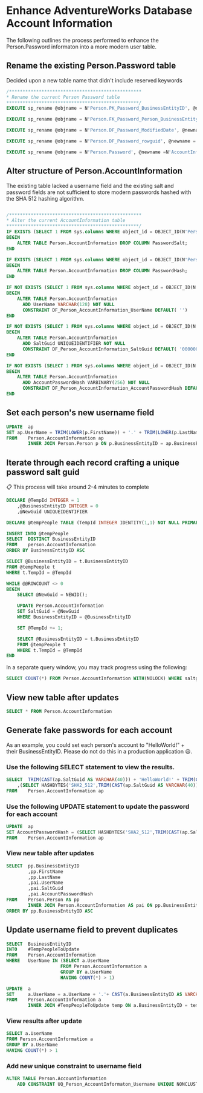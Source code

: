 
# Enhance AdventureWorks Database Account Information 

The following outlines the process performed to enhance the Person.Password informaton into a more modern user table.

## Rename the existing Person.Password table

Decided upon a new table name that didn't include reserved keywords

```sql
/*************************************************
* Rename the current Person Password table
*************************************************/
EXECUTE sp_rename @objname = N'Person.PK_Password_BusinessEntityID', @newname = N'Person.PK_AccountInformation_BusinessEntityID'

EXECUTE sp_rename @objname = N'Person.FK_Password_Person_BusinessEntityID', @newname = N'Person.FK_AccountInformation_BusinessEntityID'

EXECUTE sp_rename @objname = N'Person.DF_Password_ModifiedDate', @newname = N'Person.DF_AccountInformation_ModifiedDate'

EXECUTE sp_rename @objname = N'Person.DF_Password_rowguid', @newname = N'Person.DF_AccountInformation_rowguid'

EXECUTE sp_rename @objname = N'Person.Password', @newname =N'AccountInformation'

```

## Alter structure of Person.AccountInformation 

The existing table lacked a username field and the existing salt and password fields are not sufficient to store modern passwords hashed with the SHA 512 hashing algorithm.

```sql

/*************************************************
* Alter the current AccountInformation table
*************************************************/
IF EXISTS (SELECT 1 FROM sys.columns WHERE object_id = OBJECT_ID(N'Person.AccountInformation') AND name = 'PasswordSalt')
BEGIN
	ALTER TABLE Person.AccountInformation DROP COLUMN PasswordSalt;
END

IF EXISTS (SELECT 1 FROM sys.columns WHERE object_id = OBJECT_ID(N'Person.AccountInformation') AND name = 'PasswordHash')
BEGIN
	ALTER TABLE Person.AccountInformation DROP COLUMN PasswordHash;
END

IF NOT EXISTS (SELECT 1 FROM sys.columns WHERE object_id = OBJECT_ID(N'Person.AccountInformation') AND name = 'UserName')
BEGIN
	ALTER TABLE Person.AccountInformation 
	  ADD UserName VARCHAR(128) NOT NULL
	  CONSTRAINT DF_Person_AccountInformation_UserName DEFAULT( '')
END

IF NOT EXISTS (SELECT 1 FROM sys.columns WHERE object_id = OBJECT_ID(N'Person.AccountInformation') AND name = 'SaltGuid')
BEGIN
	ALTER TABLE Person.AccountInformation 
	  ADD SaltGuid UNIQUEIDENTIFIER NOT NULL
	  CONSTRAINT DF_Person_AccountInformation_SaltGuid DEFAULT( '00000000-0000-0000-0000-000000000000')
END

IF NOT EXISTS (SELECT 1 FROM sys.columns WHERE object_id = OBJECT_ID(N'Person.AccountInformation') AND name = 'AccountPasswordHash')
BEGIN
	ALTER TABLE Person.AccountInformation 
	  ADD AccountPasswordHash VARBINARY(256) NOT NULL
	  CONSTRAINT DF_Person_AccountInformation_AccountPasswordHash DEFAULT( CAST(0x0 AS VARBINARY) )
END

```

## Set each person's new username field

```sql
UPDATE  ap
SET	ap.UserName = TRIM(LOWER(p.FirstName)) + '.' + TRIM(LOWER(p.LastName))
FROM    Person.AccountInformation ap
		INNER JOIN Person.Person p ON p.BusinessEntityID = ap.BusinessEntityID
```

## Iterate through each record crafting a unique password salt guid

:clipboard: This process will take around 2-4 minutes to complete

```sql
DECLARE @TempId INTEGER = 1
	,@BusinessEntityID INTEGER = 0
	,@NewGuid UNIQUEIDENTIFIER 

DECLARE @tempPeople TABLE (TempId INTEGER IDENTITY(1,1) NOT NULL PRIMARY KEY, BusinessEntityID INTEGER UNIQUE);

INSERT INTO @tempPeople
SELECT	DISTINCT BusinessEntityID
FROM	person.AccountInformation
ORDER BY BusinessEntityID ASC

SELECT @BusinessEntityID = t.BusinessEntityID
FROM @tempPeople t
WHERE t.TempId = @TempId

WHILE @@ROWCOUNT <> 0
BEGIN 
	SELECT @NewGuid = NEWID();

	UPDATE Person.AccountInformation
	SET SaltGuid = @NewGuid
	WHERE BusinessEntityID = @BusinessEntityID

	SET @TempId += 1;

	SELECT @BusinessEntityID = t.BusinessEntityID
	FROM @tempPeople t
	WHERE t.TempId = @TempId	
END
```

In a separate query window, you may track progress using the following:
```sql
SELECT COUNT(*) FROM Person.AccountInformation WITH(NOLOCK) WHERE saltguid = '00000000-0000-0000-0000-000000000000'
```

## View new table after updates

```sql 
SELECT * FROM Person.AccountInformation 
```

## Generate fake passwords for each account

As an example, you could set each person's account to "HelloWorld!" + their BusinessEntityID. Please do not do this in a production application :smiley:.  

### Use the following SELECT statement to view the results.

```sql
SELECT	TRIM(CAST(ap.SaltGuid AS VARCHAR(40))) + 'HelloWorld!' + TRIM(CAST(ap.BusinessEntityID AS VARCHAR(40)))
	,(SELECT HASHBYTES('SHA2_512',TRIM(CAST(ap.SaltGuid AS VARCHAR(40))) + 'HelloWorld!' + TRIM(CAST(ap.BusinessEntityID AS VARCHAR(40)))))
FROM	Person.AccountInformation ap
```

### Use the following UPDATE statement to update the password for each account

```sql 
UPDATE	ap
SET	AccountPasswordHash = (SELECT HASHBYTES('SHA2_512',TRIM(CAST(ap.SaltGuid AS VARCHAR(40))) + 'HelloWorld!' + TRIM(CAST(ap.BusinessEntityID AS VARCHAR(40)))))
FROM	Person.AccountInformation ap
```

### View new table after updates

```sql 
SELECT  pp.BusinessEntityID
        ,pp.FirstName
        ,pp.LastName
		,pai.UserName
		,pai.SaltGuid
		,pai.AccountPasswordHash
FROM    Person.Person AS pp
        INNER JOIN Person.AccountInformation AS pai ON pp.BusinessEntityID = pai.BusinessEntityID
ORDER BY pp.BusinessEntityID ASC

```

## Update username field to prevent duplicates

```sql
SELECT	BusinessEntityID
INTO	#TempPeopleToUpdate
FROM	Person.AccountInformation
WHERE	UserName IN (SELECT a.UserName
					FROM Person.AccountInformation a
					GROUP BY a.UserName
					HAVING COUNT(*) > 1)

UPDATE	a
SET		a.UserName = a.UserName + '.'+ CAST(a.BusinessEntityID AS VARCHAR(10))
FROM	Person.AccountInformation a
		INNER JOIN #TempPeopleToUpdate temp ON a.BusinessEntityID = temp.BusinessEntityID

```

### View results after update 

```sql
SELECT a.UserName
FROM Person.AccountInformation a
GROUP BY a.UserName
HAVING COUNT(*) > 1
```

### Add new unique constraint to username field

```sql
ALTER TABLE Person.AccountInformation 
	ADD CONSTRAINT UQ_Person_AccountInformaton_Username UNIQUE NONCLUSTERED (UserName);

```
